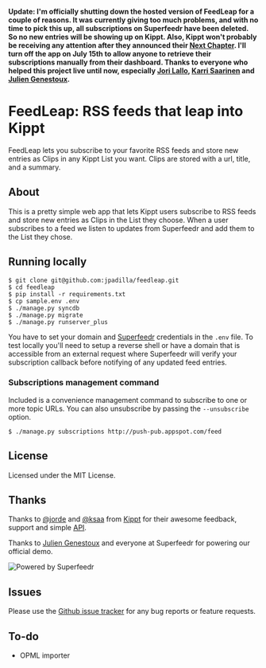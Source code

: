 **Update: I'm officially shutting down the hosted version of FeedLeap for a couple of reasons. It was currently giving too much problems, and with no time to pick this up, all subscriptions on Superfeedr have been deleted. So no new entries will be showing up on Kippt. Also, Kippt won't probably be receiving any attention after they announced their [Next Chapter](http://blog.kippt.com/next-chapter/). I'll turn off the app on July 15th to allow anyone to retrieve their subscriptions manually from their dashboard. Thanks to everyone who helped this project live until now, especially [Jori Lallo](https://github.com/jorilallo), [Karri Saarinen](https://github.com/ksaa) and [Julien Genestoux](https://github.com/julien51).**

# FeedLeap: RSS feeds that leap into Kippt

FeedLeap lets you subscribe to your favorite RSS feeds and store new entries as Clips
in any Kippt List you want.  Clips are stored with a url, title, and a summary.


## About
This is a pretty simple web app that lets Kippt users subscribe to RSS feeds and store
new entries as Clips in the List they choose. When a user subscribes to a feed we listen
to updates from Superfeedr and add them to the List they chose.


## Running locally
    $ git clone git@github.com:jpadilla/feedleap.git
    $ cd feedleap
    $ pip install -r requirements.txt
    $ cp sample.env .env
    $ ./manage.py syncdb
    $ ./manage.py migrate
    $ ./manage.py runserver_plus

You have to set your domain and [Superfeedr](http://superfeedr.com/) credentials in the `.env` file.
To test locally you'll need to setup a reverse shell or have a domain that is accessible from an
external request where Superfeedr will verify your subscription callback before notifying of any
updated feed entries.


### Subscriptions management command
Included is a convenience management command to subscribe to one or more topic URLs.
You can also unsubscribe by passing the `--unsubscribe` option.

    $ ./manage.py subscriptions http://push-pub.appspot.com/feed


## License
Licensed under the MIT License.


## Thanks
Thanks to [@jorde](https://github.com/jorde) and [@ksaa](https://github.com/ksaa) from
[Kippt](https://kippt.com/) for their awesome feedback, support and simple [API](https://kippt.com/developers/).

Thanks to [Julien Genestoux](https://github.com/julien51) and everyone at Superfeedr for powering our official demo.

![Powered by Superfeedr](https://feedleap.herokuapp.com/static/images/superfeedr-logo.png)


## Issues
Please use the [Github issue tracker](https://github.com/jpadilla/feedleap/issues) for any bug reports or feature requests.

## To-do
* OPML importer
